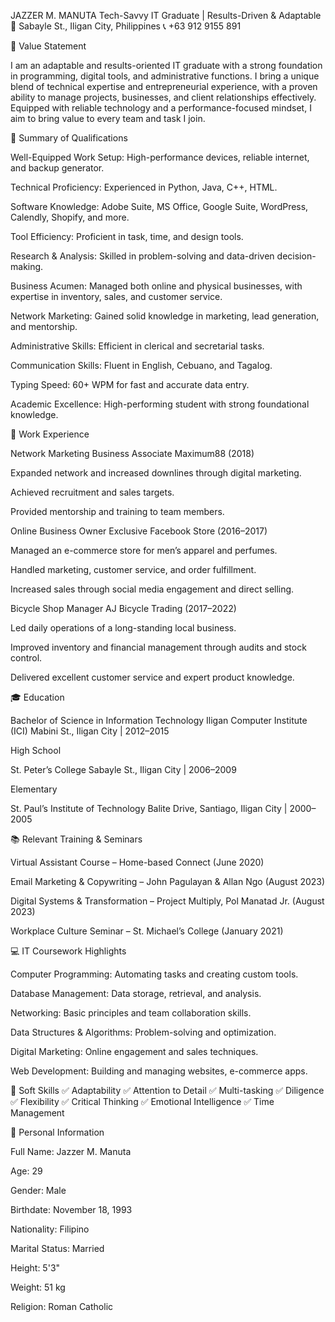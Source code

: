 JAZZER M. MANUTA
Tech-Savvy IT Graduate | Results-Driven & Adaptable
📍 Sabayle St., Iligan City, Philippines
📞 +63 912 9155 891

💼 Value Statement

I am an adaptable and results-oriented IT graduate with a strong foundation in programming,
digital tools, and administrative functions. I bring a unique blend of technical
expertise and entrepreneurial experience, with a proven ability to manage projects,
businesses, and client relationships effectively. Equipped with reliable technology
and a performance-focused mindset, I aim to bring value to every team and task I join.

📌 Summary of Qualifications


Well-Equipped Work Setup: High-performance devices, reliable internet, and backup generator.


Technical Proficiency: Experienced in Python, Java, C++, HTML.


Software Knowledge: Adobe Suite, MS Office, Google Suite, WordPress, Calendly, Shopify, and more.


Tool Efficiency: Proficient in task, time, and design tools.


Research & Analysis: Skilled in problem-solving and data-driven decision-making.


Business Acumen: Managed both online and physical businesses, with expertise in inventory, sales, and customer service.


Network Marketing: Gained solid knowledge in marketing, lead generation, and mentorship.


Administrative Skills: Efficient in clerical and secretarial tasks.


Communication Skills: Fluent in English, Cebuano, and Tagalog.


Typing Speed: 60+ WPM for fast and accurate data entry.


Academic Excellence: High-performing student with strong foundational knowledge.




💼 Work Experience


Network Marketing Business Associate
Maximum88 (2018)

Expanded network and increased downlines through digital marketing.

Achieved recruitment and sales targets.

Provided mentorship and training to team members.



Online Business Owner
Exclusive Facebook Store (2016–2017)

Managed an e-commerce store for men’s apparel and perfumes.

Handled marketing, customer service, and order fulfillment.

Increased sales through social media engagement and direct selling.



Bicycle Shop Manager
AJ Bicycle Trading (2017–2022)

Led daily operations of a long-standing local business.

Improved inventory and financial management through audits and stock control.

Delivered excellent customer service and expert product knowledge.




🎓 Education


Bachelor of Science in Information Technology
Iligan Computer Institute (ICI)
Mabini St., Iligan City | 2012–2015


High School

St. Peter’s College
Sabayle St., Iligan City | 2006–2009


Elementary

St. Paul’s Institute of Technology
Balite Drive, Santiago, Iligan City | 2000–2005


📚 Relevant Training & Seminars


Virtual Assistant Course – Home-based Connect (June 2020)


Email Marketing & Copywriting – John Pagulayan & Allan Ngo (August 2023)


Digital Systems & Transformation – Project Multiply, Pol Manatad Jr. (August 2023)


Workplace Culture Seminar – St. Michael’s College (January 2021)



💻 IT Coursework Highlights


Computer Programming: Automating tasks and creating custom tools.


Database Management: Data storage, retrieval, and analysis.


Networking: Basic principles and team collaboration skills.


Data Structures & Algorithms: Problem-solving and optimization.


Digital Marketing: Online engagement and sales techniques.


Web Development: Building and managing websites, e-commerce apps.



🌟 Soft Skills
✅ Adaptability
✅ Attention to Detail
✅ Multi-tasking
✅ Diligence
✅ Flexibility
✅ Critical Thinking
✅ Emotional Intelligence
✅ Time Management



🧍 Personal Information

Full Name: Jazzer M. Manuta

Age: 29

Gender: Male

Birthdate: November 18, 1993

Nationality: Filipino

Marital Status: Married

Height: 5'3"

Weight: 51 kg

Religion: Roman Catholic

